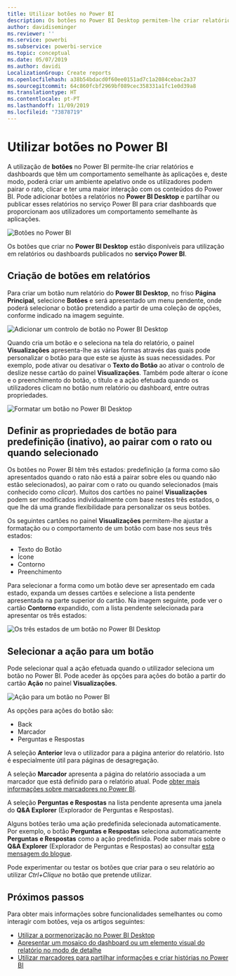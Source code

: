 ```yaml
---
title: Utilizar botões no Power BI
description: Os botões no Power BI Desktop permitem-lhe criar relatórios e dashboards que têm um comportamento semelhante às aplicações, o que aumenta a interação com os utilizadores
author: davidiseminger
ms.reviewer: ''
ms.service: powerbi
ms.subservice: powerbi-service
ms.topic: conceptual
ms.date: 05/07/2019
ms.author: davidi
LocalizationGroup: Create reports
ms.openlocfilehash: a38b54bdacd0f60ee0151ad7c1a2084cebac2a37
ms.sourcegitcommit: 64c860fcbf2969bf089cec358331a1fc1e0d39a8
ms.translationtype: HT
ms.contentlocale: pt-PT
ms.lasthandoff: 11/09/2019
ms.locfileid: "73878719"
---
```

# <a name="using-buttons-in-power-bi"></a>Utilizar botões no Power BI
A utilização de **botões** no Power BI permite-lhe criar relatórios e dashboards que têm um comportamento semelhante às aplicações e, deste modo, poderá criar um ambiente apelativo onde os utilizadores podem pairar o rato, clicar e ter uma maior interação com os conteúdos do Power BI. Pode adicionar botões a relatórios no **Power BI Desktop** e partilhar ou publicar esses relatórios no serviço Power BI para criar dashboards que proporcionam aos utilizadores um comportamento semelhante às aplicações.

![Botões no Power BI](media/desktop-buttons/desktop-buttons_01.png)

Os botões que criar no **Power BI Desktop** estão disponíveis para utilização em relatórios ou dashboards publicados no **serviço Power BI**.

## <a name="creating-buttons-in-reports"></a>Criação de botões em relatórios
Para criar um botão num relatório do **Power BI Desktop**, no friso **Página Principal**, selecione **Botões** e será apresentado um menu pendente, onde poderá selecionar o botão pretendido a partir de uma coleção de opções, conforme indicado na imagem seguinte. 

![Adicionar um controlo de botão no Power BI Desktop](media/desktop-buttons/desktop-buttons_02.png)

Quando cria um botão e o seleciona na tela do relatório, o painel **Visualizações** apresenta-lhe as várias formas através das quais pode personalizar o botão para que este se ajuste às suas necessidades. Por exemplo, pode ativar ou desativar o **Texto do Botão** ao ativar o controlo de deslize nesse cartão do painel **Visualizações**. Também pode alterar o ícone e o preenchimento do botão, o título e a ação efetuada quando os utilizadores clicam no botão num relatório ou dashboard, entre outras propriedades.

![Formatar um botão no Power BI Desktop](media/desktop-buttons/desktop-buttons_03.png)

## <a name="set-button-properties-when-idle-hovered-over-or-selected"></a>Definir as propriedades de botão para predefinição (inativo), ao pairar com o rato ou quando selecionado

Os botões no Power BI têm três estados: predefinição (a forma como são apresentados quando o rato não está a pairar sobre eles ou quando não estão selecionados), ao pairar com o rato ou quando selecionados (mais conhecido como *clicar*). Muitos dos cartões no painel **Visualizações** podem ser modificados individualmente com base nestes três estados, o que lhe dá uma grande flexibilidade para personalizar os seus botões.

Os seguintes cartões no painel **Visualizações** permitem-lhe ajustar a formatação ou o comportamento de um botão com base nos seus três estados:

* Texto do Botão
* Ícone
* Contorno
* Preenchimento

Para selecionar a forma como um botão deve ser apresentado em cada estado, expanda um desses cartões e selecione a lista pendente apresentada na parte superior do cartão. Na imagem seguinte, pode ver o cartão **Contorno** expandido, com a lista pendente selecionada para apresentar os três estados:

![Os três estados de um botão no Power BI Desktop](media/desktop-buttons/desktop-buttons_04.png)


## <a name="select-the-action-for-a-button"></a>Selecionar a ação para um botão

Pode selecionar qual a ação efetuada quando o utilizador seleciona um botão no Power BI. Pode aceder às opções para ações do botão a partir do cartão **Ação** no painel **Visualizações**.

![Ação para um botão no Power BI](media/desktop-buttons/desktop-buttons_05.png)

As opções para ações do botão são:

* Back
* Marcador
* Perguntas e Respostas

A seleção **Anterior** leva o utilizador para a página anterior do relatório. Isto é especialmente útil para páginas de desagregação.

A seleção **Marcador** apresenta a página do relatório associada a um marcador que está definido para o relatório atual. Pode [obter mais informações sobre marcadores no Power BI](desktop-bookmarks.md). 

A seleção **Perguntas e Respostas** na lista pendente apresenta uma janela do **Q&A Explorer** (Explorador de Perguntas e Respostas). 

Alguns botões terão uma ação predefinida selecionada automaticamente. Por exemplo, o botão **Perguntas e Respostas** seleciona automaticamente **Perguntas e Respostas** como a ação predefinida. Pode saber mais sobre o **Q&A Explorer** (Explorador de Perguntas e Respostas) ao consultar [esta mensagem do blogue](https://powerbi.microsoft.com/blog/power-bi-desktop-april-2018-feature-summary/#Q&AExplorer).

Pode experimentar ou testar os botões que criar para o seu relatório ao utilizar *Ctrl+Clique* no botão que pretende utilizar. 

## <a name="next-steps"></a>Próximos passos
Para obter mais informações sobre funcionalidades semelhantes ou como interagir com botões, veja os artigos seguintes:

* [Utilizar a pormenorização no Power BI Desktop](desktop-drillthrough.md)
* [Apresentar um mosaico do dashboard ou um elemento visual do relatório no modo de detalhe](consumer/end-user-focus.md)
* [Utilizar marcadores para partilhar informações e criar histórias no Power BI](desktop-bookmarks.md)

